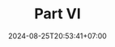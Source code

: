 ---
weight: 3950
title: "Part VI"
description: "Selected Topics"
icon: "Book"
date: "2024-08-25T20:53:41+07:00"
lastmod: "2024-08-25T20:53:41+07:00"
draft: false
toc: true
---